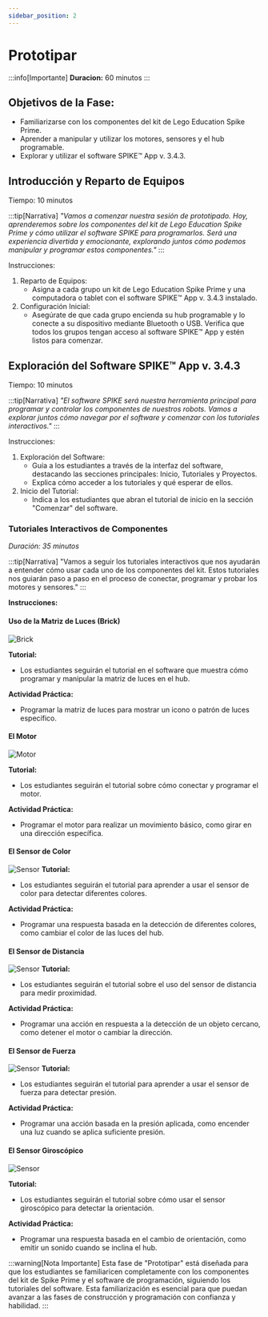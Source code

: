 ```yaml
---
sidebar_position: 2
---
```


# Prototipar

:::info[Importante]
**Duracion:** 60 minutos
:::

## Objetivos de la Fase:
- Familiarizarse con los componentes del kit de Lego Education Spike Prime.
- Aprender a manipular y utilizar los motores, sensores y el hub programable.
- Explorar y utilizar el software SPIKE™ App v. 3.4.3.

## Introducción y Reparto de Equipos

Tiempo: 10 minutos

:::tip[Narrativa]
_"Vamos a comenzar nuestra sesión de prototipado. Hoy, aprenderemos sobre los componentes del kit de Lego Education Spike Prime y cómo utilizar el software SPIKE para programarlos. Será una experiencia divertida y emocionante, explorando juntos cómo podemos manipular y programar estos componentes."_
:::



Instrucciones:
1. Reparto de Equipos:
    - Asigna a cada grupo un kit de Lego Education Spike Prime y una computadora o tablet con el software SPIKE™ App v. 3.4.3 instalado.
2. Configuración Inicial:
    - Asegúrate de que cada grupo encienda su hub programable y lo conecte a su dispositivo mediante Bluetooth o USB.
Verifica que todos los grupos tengan acceso al software SPIKE™ App y estén listos para comenzar.

## Exploración del Software SPIKE™ App v. 3.4.3
Tiempo: 10 minutos

:::tip[Narrativa]
_"El software SPIKE será nuestra herramienta principal para programar y controlar los componentes de nuestros robots. Vamos a explorar juntos cómo navegar por el software y comenzar con los tutoriales interactivos."_
:::

Instrucciones:
1. Exploración del Software:
    * Guía a los estudiantes a través de la interfaz del software, destacando las secciones principales: Inicio, Tutoriales y Proyectos.
    * Explica cómo acceder a los tutoriales y qué esperar de ellos.
2. Inicio del Tutorial:
    * Indica a los estudiantes que abran el tutorial de inicio en la sección "Comenzar" del software.


### Tutoriales Interactivos de Componentes
*Duración: 35 minutos*

:::tip[Narrativa]
"Vamos a seguir los tutoriales interactivos que nos ayudarán a entender cómo usar cada uno de los componentes del kit. Estos tutoriales nos guiarán paso a paso en el proceso de conectar, programar y probar los motores y sensores."
:::

**Instrucciones:**

#### Uso de la Matriz de Luces (Brick)
![Brick](./img/lego/spike-brick.png)

**Tutorial:**
- Los estudiantes seguirán el tutorial en el software que muestra cómo programar y manipular la matriz de luces en el hub.

**Actividad Práctica:**
- Programar la matriz de luces para mostrar un icono o patrón de luces específico.

#### El Motor

![Motor](./img/lego/spike-motor.png)

**Tutorial:**
- Los estudiantes seguirán el tutorial sobre cómo conectar y programar el motor.

**Actividad Práctica:**
- Programar el motor para realizar un movimiento básico, como girar en una dirección específica.

#### El Sensor de Color

![Sensor](./img/lego/spike-color-sensor.png)
**Tutorial:**
- Los estudiantes seguirán el tutorial para aprender a usar el sensor de color para detectar diferentes colores.

**Actividad Práctica:**
- Programar una respuesta basada en la detección de diferentes colores, como cambiar el color de las luces del hub.

#### El Sensor de Distancia
![Sensor](./img/lego/spike-distance.png)
**Tutorial:**
- Los estudiantes seguirán el tutorial sobre el uso del sensor de distancia para medir proximidad.

**Actividad Práctica:**
- Programar una acción en respuesta a la detección de un objeto cercano, como detener el motor o cambiar la dirección.

#### El Sensor de Fuerza

![Sensor](./img/lego/spike-force.png)
**Tutorial:**
- Los estudiantes seguirán el tutorial para aprender a usar el sensor de fuerza para detectar presión.

**Actividad Práctica:**
- Programar una acción basada en la presión aplicada, como encender una luz cuando se aplica suficiente presión.

#### El Sensor Giroscópico

![Sensor](./img/lego/spike-brick-gyro.png)

**Tutorial:**
- Los estudiantes seguirán el tutorial sobre cómo usar el sensor giroscópico para detectar la orientación.

**Actividad Práctica:**
- Programar una respuesta basada en el cambio de orientación, como emitir un sonido cuando se inclina el hub.


:::warning[Nota Importante]
Esta fase de "Prototipar" está diseñada para que los estudiantes se familiaricen completamente con los componentes del kit de Spike Prime y el software de programación, siguiendo los tutoriales del software. Esta familiarización es esencial para que puedan avanzar a las fases de construcción y programación con confianza y habilidad.
:::


